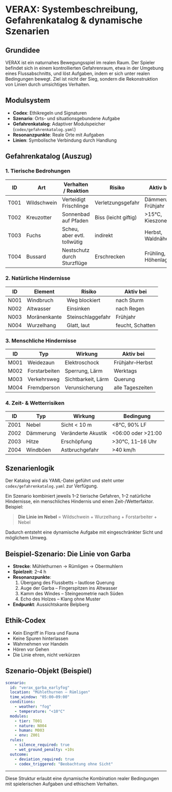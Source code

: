# VERAX: Systembeschreibung, Gefahrenkatalog & dynamische Szenarien

## Grundidee

VERAX ist ein naturnahes Bewegungsspiel im realen Raum. Der Spieler befindet sich in einem kontrollierten Gefahrenraum, etwa in der Umgebung eines Flussabschnitts, und löst Aufgaben, indem er sich unter realen Bedingungen bewegt. Ziel ist nicht der Sieg, sondern die Rekonstruktion von Linien durch umsichtiges Verhalten.

## Modulsystem

- **Codex**: Ethikregeln und Signaturen
- **Szenario**: Orts- und situationsgebundene Aufgabe
- **Gefahrenkatalog**: Adaptiver Modulspeicher (`codex/gefahrenkatalog.yaml`)
- **Resonanzpunkte**: Reale Orte mit Aufgaben
- **Linien**: Symbolische Verbindung durch Handlung

## Gefahrenkatalog (Auszug)

### 1. Tierische Bedrohungen

| ID   | Art        | Verhalten / Reaktion            | Risiko            | Aktiv bei        |
|------|------------|---------------------------------|-------------------|------------------|
| T001 | Wildschwein| Verteidigt Frischlinge          | Verletzungsgefahr | Dämmerung, Frühjahr |
| T002 | Kreuzotter | Sonnenbad auf Pfaden            | Biss (leicht giftig) | >15°C, Kieszonen |
| T003 | Fuchs      | Scheu, aber evtl. tollwütig     | indirekt          | Herbst, Waldnähe |
| T004 | Bussard    | Nestschutz durch Sturzflüge     | Erschrecken       | Frühling, Höhenlagen |

### 2. Natürliche Hindernisse

| ID   | Element       | Risiko             | Aktiv bei       |
|------|---------------|-------------------|-----------------|
| N001 | Windbruch     | Weg blockiert     | nach Sturm      |
| N002 | Altwasser     | Einsinken         | nach Regen      |
| N003 | Moränenkante  | Steinschlaggefahr | Frühjahr        |
| N004 | Wurzelhang    | Glatt, laut       | feucht, Schatten |

### 3. Menschliche Hindernisse

| ID   | Typ           | Wirkung           | Aktiv bei       |
|------|---------------|-------------------|-----------------|
| M001 | Weidezaun     | Elektroschock     | Frühjahr–Herbst |
| M002 | Forstarbeiten | Sperrung, Lärm    | Werktags        |
| M003 | Verkehrsweg   | Sichtbarkeit, Lärm| Querung         |
| M004 | Fremdperson   | Verunsicherung    | alle Tageszeiten |

### 4. Zeit- & Wetterrisiken

| ID   | Typ       | Wirkung                  | Bedingung           |
|------|-----------|--------------------------|--------------------|
| Z001 | Nebel     | Sicht < 10 m             | <8°C, 90% LF        |
| Z002 | Dämmerung | Veränderte Akustik       | <06:00 oder >21:00 |
| Z003 | Hitze     | Erschöpfung              | >30°C, 11–16 Uhr   |
| Z004 | Windböen  | Astbruchgefahr           | >40 km/h           |

## Szenarienlogik

Der Katalog wird als YAML-Datei geführt und steht unter `codex/gefahrenkatalog.yaml` zur Verfügung.

Ein Szenario kombiniert jeweils 1–2 tierische Gefahren, 1–2 natürliche Hindernisse, ein menschliches Hindernis und einen Zeit-/Wetterfaktor. Beispiel:

> **Die Linie im Nebel** = Wildschwein + Wurzelhang + Forstarbeiter + Nebel

Dadurch entsteht eine dynamische Aufgabe mit eingeschränkter Sicht und möglichem Umweg.

## Beispiel-Szenario: Die Linie von Garba

- **Strecke**: Mühlethurnen → Rümligen → Obermuhlern
- **Spielzeit**: 2–4 h
- **Resonanzpunkte**:
  1. Übergang des Flussbetts – lautlose Querung
  2. Auge der Garba – Fingerspitzen ins Altwasser
  3. Kamm des Windes – Steingeometrie nach Süden
  4. Echo des Holzes – Klang ohne Muster
- **Endpunkt**: Aussichtskante Belpberg

## Ethik-Codex

- Kein Eingriff in Flora und Fauna
- Keine Spuren hinterlassen
- Wahrnehmen vor Handeln
- Hören vor Gehen
- Die Linie ehren, nicht verkürzen

## Szenario-Objekt (Beispiel)

```yaml
scenario:
  id: "verax_garba_earlyfog"
  location: "Mühlethurnen – Rümligen"
  time_window: "05:00–09:00"
  conditions:
    - weather: "fog"
    - temperature: "<10°C"
  modules:
    - tier: T001
    - nature: N004
    - human: M003
    - env: Z001
  rules:
    - silence_required: true
    - wet_ground_penalty: +10s
  outcome:
    - deviation_required: true
    - codex_triggered: "Beobachtung ohne Sicht"
```

---

Diese Struktur erlaubt eine dynamische Kombination realer Bedingungen mit spielerischen Aufgaben und ethischem Verhalten.

